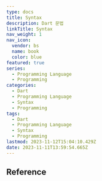 ```yaml
---
type: docs
title: Syntax
description: Dart 문법
linkTitle: Syntax
nav_weight: 1
nav_icon:
  vendor: bs
  name: book
  color: blue
featured: true
series:
  - Programming Language
  - Programming
categories:
  - Dart
  - Programming Language
  - Syntax
  - Programming
tags:
  - Dart
  - Programming Language
  - Syntax
  - Programming
lastmod: 2023-11-12T15:04:10.429Z
date: 2023-11-11T13:59:54.665Z
---
```


## Reference
